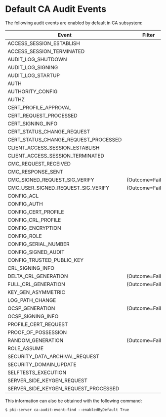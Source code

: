 Default CA Audit Events
=======================

The following audit events are enabled by default in CA subsystem:

| Event                                       | Filter            |
| ------------------------------------------- | ----------------- |
| ACCESS_SESSION_ESTABLISH                    |                   |
| ACCESS_SESSION_TERMINATED                   |                   |
| AUDIT_LOG_SHUTDOWN                          |                   |
| AUDIT_LOG_SIGNING                           |                   |
| AUDIT_LOG_STARTUP                           |                   |
| AUTH                                        |                   |
| AUTHORITY_CONFIG                            |                   |
| AUTHZ                                       |                   |
| CERT_PROFILE_APPROVAL                       |                   |
| CERT_REQUEST_PROCESSED                      |                   |
| CERT_SIGNING_INFO                           |                   |
| CERT_STATUS_CHANGE_REQUEST                  |                   |
| CERT_STATUS_CHANGE_REQUEST_PROCESSED        |                   |
| CLIENT_ACCESS_SESSION_ESTABLISH             |                   |
| CLIENT_ACCESS_SESSION_TERMINATED            |                   |
| CMC_REQUEST_RECEIVED                        |                   |
| CMC_RESPONSE_SENT                           |                   |
| CMC_SIGNED_REQUEST_SIG_VERIFY               | (Outcome=Failure) |
| CMC_USER_SIGNED_REQUEST_SIG_VERIFY          | (Outcome=Failure) |
| CONFIG_ACL                                  |                   |
| CONFIG_AUTH                                 |                   |
| CONFIG_CERT_PROFILE                         |                   |
| CONFIG_CRL_PROFILE                          |                   |
| CONFIG_ENCRYPTION                           |                   |
| CONFIG_ROLE                                 |                   |
| CONFIG_SERIAL_NUMBER                        |                   |
| CONFIG_SIGNED_AUDIT                         |                   |
| CONFIG_TRUSTED_PUBLIC_KEY                   |                   |
| CRL_SIGNING_INFO                            |                   |
| DELTA_CRL_GENERATION                        | (Outcome=Failure) |
| FULL_CRL_GENERATION                         | (Outcome=Failure) |
| KEY_GEN_ASYMMETRIC                          |                   |
| LOG_PATH_CHANGE                             |                   |
| OCSP_GENERATION                             | (Outcome=Failure) |
| OCSP_SIGNING_INFO                           |                   |
| PROFILE_CERT_REQUEST                        |                   |
| PROOF_OF_POSSESSION                         |                   |
| RANDOM_GENERATION                           | (Outcome=Failure) |
| ROLE_ASSUME                                 |                   |
| SECURITY_DATA_ARCHIVAL_REQUEST              |                   |
| SECURITY_DOMAIN_UPDATE                      |                   |
| SELFTESTS_EXECUTION                         |                   |
| SERVER_SIDE_KEYGEN_REQUEST                  |                   |
| SERVER_SIDE_KEYGEN_REQUEST_PROCESSED        |                   |

This information can also be obtained with the following command:

```
$ pki-server ca-audit-event-find --enabledByDefault True
```

